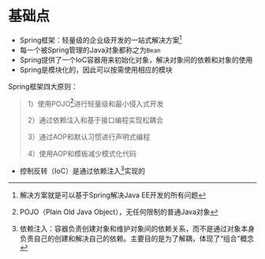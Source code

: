 # 基础点

- Spring框架：轻量级的企业级开发的一站式解决方案[^1]
- 每一个被Spring管理的Java对象都称之为`Bean`
- Spring提供了一个IoC容器用来初始化对象，解决对象间的依赖和对象的使用
- Spring是模块化的，因此可以按需使用相应的模块

Spring框架四大原则：

> 1）使用POJO[^2]进行轻量级和最小侵入式开发
>
> 2）通过依赖注入和基于接口编程实现松耦合
>
> 3）通过AOP和默认习惯进行声明式编程
>
> 4）使用AOP和模板减少模式化代码

- 控制反转（IoC）是通过依赖注入[^3]实现的





[^1]: 解决方案就是可以基于Spring解决Java EE开发的所有问题
[^2]: POJO（Plain Old Java Object），无任何限制的普通Java对象
[^3]: 依赖注入：容器负责创建对象和维护对象间的依赖关系，而不是通过对象本身负责自己的创建和解决自己的依赖。主要目的是为了解耦，体现了“组合”概念

